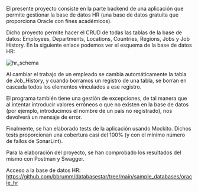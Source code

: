 El presente proyecto consiste en la parte backend de una aplicación que permite gestionar la base de datos HR (una base de datos gratuita que proporciona Oracle con fines académicos).

Dicho proyecto permite hacer el CRUD de todas las tablas de la base de datos: Employees, Departments, Locations, Countries, Regions, Jobs y Job History. En la siguiente enlace podemos ver el esquema de la base de datos HR: 

![hr_schema](https://github.com/user-attachments/assets/ada19b76-d04a-4550-82f6-4188e3820642)

Al cambiar el trabajo de un empleado se cambia automáticamente la tabla de Job_History, y cuando borramos un registro de una tabla, se borran en cascada todos los elementos vinculados a ese registro.

El programa también tiene una gestión de excepciones, de tal manera que al intentar introducir valores erróneos o que no existen en la base de datos (por ejemplo, introducimos el nombre de un país no registrado), nos devolverá un mensaje de error.

Finalmente, se han elaborado tests de la aplicación usando Mockito. Dichos tests proporcionan una cobertura casi del 100% (y con el mínimo número de fallos de SonarLint).

Para la elaboración del proyecto, se han comprobado los resultados del mismo con Postman y Swagger.

Acceso a la base de datos HR:
https://github.com/bbrumm/databasestar/tree/main/sample_databases/oracle_hr

